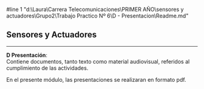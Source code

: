 #line 1 "d:\\Laura\\Carrera Telecomunicaciones\\PRIMER AÑO\\sensores y actuadores\\Grupo2\\Trabajo Practico Nº 6\\D - Presentacion\\Readme.md"

## Sensores y Actuadores


---

**D Presentación**:   
 Contiene documentos, tanto texto como material audiovisual, referidos al cumplimiento de las actividades.

En el presente módulo, las presentaciones se realizaran en formato pdf.

